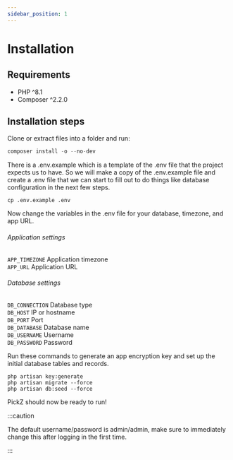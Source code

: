 ```yaml
---
sidebar_position: 1
---
```


# Installation

## Requirements

* PHP ^8.1
* Composer ^2.2.0

## Installation steps

Clone or extract files into a folder and run:

```s
composer install -o --no-dev
```

There is a .env.example which is a template of the .env file that the project expects us to have.
So we will make a copy of the .env.example file and create a .env file that we can start to fill out to do things like database configuration in the next few steps.

```
cp .env.example .env
```

Now change the variables in the .env file for your database, timezone, and app URL.

###### Application settings
`APP_TIMEZONE` Application timezone \
`APP_URL` Application URL

###### Database settings
`DB_CONNECTION` Database type \
`DB_HOST` IP or hostname \
`DB_PORT` Port \
`DB_DATABASE` Database name \
`DB_USERNAME` Username \
`DB_PASSWORD` Password

Run these commands to generate an app encryption key and set up the initial database tables and records.

```
php artisan key:generate
php artisan migrate --force
php artisan db:seed --force
```

PickZ should now be ready to run!

:::caution

The default username/password is admin/admin, make sure to immediately change this after logging in the first time.

:::
